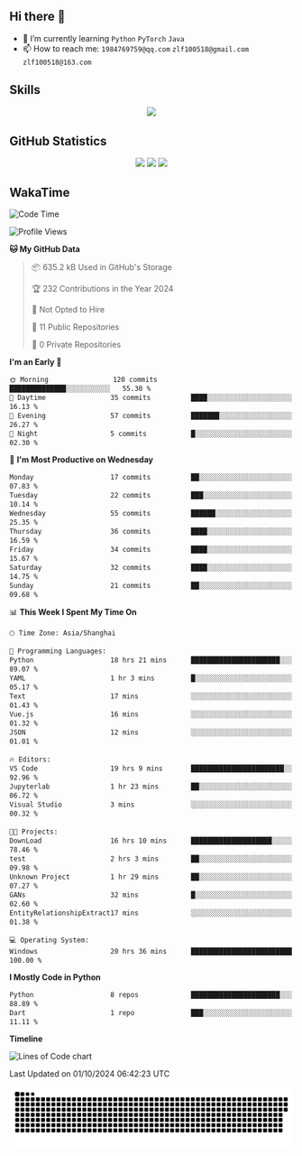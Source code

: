 ## Hi there 👋

- 🌱 I’m currently learning `Python` `PyTorch` `Java`
- 📫 How to reach me: `1984769759@qq.com` `zlf100518@gmail.com` `zlf100518@163.com`

## Skills
<div align="center"> <img src="https://skillicons.dev/icons?i=python,linux,git,github,html,css,js" /> </div>

## GitHub Statistics

<div align="center">
  <img src="https://github-readme-stats.vercel.app/api?username=mrcchenfeng&show_icons=true&theme=tokyonight" />
  <img src="https://github-readme-stats.vercel.app/api/top-langs/?username=mrcchenfeng&show_icons=true&theme=tokyonight" />
  <img src="https://github-readme-activity-graph.vercel.app/graph?username=mrcchenfeng&theme=xcode" />
</div>

## WakaTime

<!--START_SECTION:waka-->
![Code Time](http://img.shields.io/badge/Code%20Time-129%20hrs%2011%20mins-blue)

![Profile Views](http://img.shields.io/badge/Profile%20Views-3-blue)

**🐱 My GitHub Data** 

> 📦 635.2 kB Used in GitHub's Storage 
 > 
> 🏆 232 Contributions in the Year 2024
 > 
> 🚫 Not Opted to Hire
 > 
> 📜 11 Public Repositories 
 > 
> 🔑 0 Private Repositories 
 > 
**I'm an Early 🐤** 

```text
🌞 Morning                120 commits         ██████████████░░░░░░░░░░░   55.30 % 
🌆 Daytime                35 commits          ████░░░░░░░░░░░░░░░░░░░░░   16.13 % 
🌃 Evening                57 commits          ███████░░░░░░░░░░░░░░░░░░   26.27 % 
🌙 Night                  5 commits           █░░░░░░░░░░░░░░░░░░░░░░░░   02.30 % 
```
📅 **I'm Most Productive on Wednesday** 

```text
Monday                   17 commits          ██░░░░░░░░░░░░░░░░░░░░░░░   07.83 % 
Tuesday                  22 commits          ███░░░░░░░░░░░░░░░░░░░░░░   10.14 % 
Wednesday                55 commits          ██████░░░░░░░░░░░░░░░░░░░   25.35 % 
Thursday                 36 commits          ████░░░░░░░░░░░░░░░░░░░░░   16.59 % 
Friday                   34 commits          ████░░░░░░░░░░░░░░░░░░░░░   15.67 % 
Saturday                 32 commits          ████░░░░░░░░░░░░░░░░░░░░░   14.75 % 
Sunday                   21 commits          ██░░░░░░░░░░░░░░░░░░░░░░░   09.68 % 
```


📊 **This Week I Spent My Time On** 

```text
🕑︎ Time Zone: Asia/Shanghai

💬 Programming Languages: 
Python                   18 hrs 21 mins      ██████████████████████░░░   89.07 % 
YAML                     1 hr 3 mins         █░░░░░░░░░░░░░░░░░░░░░░░░   05.17 % 
Text                     17 mins             ░░░░░░░░░░░░░░░░░░░░░░░░░   01.43 % 
Vue.js                   16 mins             ░░░░░░░░░░░░░░░░░░░░░░░░░   01.32 % 
JSON                     12 mins             ░░░░░░░░░░░░░░░░░░░░░░░░░   01.01 % 

🔥 Editors: 
VS Code                  19 hrs 9 mins       ███████████████████████░░   92.96 % 
Jupyterlab               1 hr 23 mins        ██░░░░░░░░░░░░░░░░░░░░░░░   06.72 % 
Visual Studio            3 mins              ░░░░░░░░░░░░░░░░░░░░░░░░░   00.32 % 

🐱‍💻 Projects: 
DownLoad                 16 hrs 10 mins      ████████████████████░░░░░   78.46 % 
test                     2 hrs 3 mins        ██░░░░░░░░░░░░░░░░░░░░░░░   09.98 % 
Unknown Project          1 hr 29 mins        ██░░░░░░░░░░░░░░░░░░░░░░░   07.27 % 
GANs                     32 mins             █░░░░░░░░░░░░░░░░░░░░░░░░   02.60 % 
EntityRelationshipExtract17 mins             ░░░░░░░░░░░░░░░░░░░░░░░░░   01.38 % 

💻 Operating System: 
Windows                  20 hrs 36 mins      █████████████████████████   100.00 % 
```

**I Mostly Code in Python** 

```text
Python                   8 repos             ██████████████████████░░░   88.89 % 
Dart                     1 repo              ███░░░░░░░░░░░░░░░░░░░░░░   11.11 % 
```



**Timeline**

![Lines of Code chart](https://raw.githubusercontent.com/mrcchenfeng/mrcchenfeng/main/assets/bar_graph.png)


 Last Updated on 01/10/2024 06:42:23 UTC
<!--END_SECTION:waka-->

<div align="center"><img src="./assets/github-snake-dark.svg" /></div>
